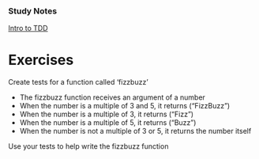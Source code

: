 ### Study Notes
[Intro to TDD](https://github.com/getfutureproof/fp_guides_wiki/wiki/Intro-to-TDD)

# Exercises
Create tests for a function called ‘fizzbuzz’
- The fizzbuzz function receives an argument of a number
- When the number is a multiple of 3 and 5, it returns (“FizzBuzz”)
- When the number is a multiple of 3, it returns (“Fizz”)
- When the number is a multiple of 5, it returns (“Buzz”)
- When the number is not a multiple of 3 or 5, it returns the number itself

Use your tests to help write the fizzbuzz function
